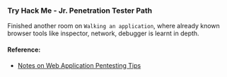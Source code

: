 ### Try Hack Me - Jr. Penetration Tester Path
Finished another room on `Walking an application`, where already known browser tools like inspector, network, debugger is learnt in depth.

#### Reference:
- [Notes on Web Application Pentesting Tips](https://github.com/wannabemrrobot/knowledge-base/blob/master/web-application-pentesting/tips-and-tricks.md)
